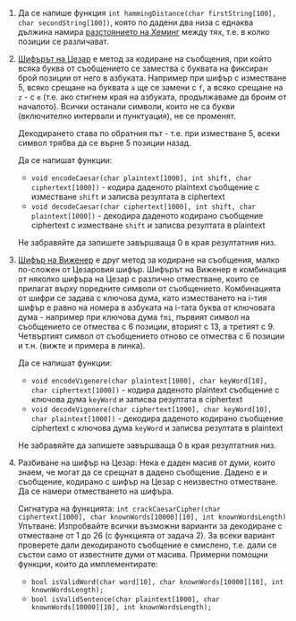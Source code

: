 1. Да се напише функция `int hammingDistance(char firstString[100], char secondString[100])`, която по дадени два низа с еднаква дължина намира [разстоянието на Хеминг](https://bg.wikipedia.org/wiki/%D0%A0%D0%B0%D0%B7%D1%81%D1%82%D0%BE%D1%8F%D0%BD%D0%B8%D0%B5_%D0%BD%D0%B0_%D0%A5%D0%B5%D0%BC%D0%B8%D0%BD%D0%B3) между тях, т.е. в колко позиции се различават.
2. [Шифърът на Цезар](https://en.wikipedia.org/wiki/Caesar_cipher) е метод за кодиране на съобщения, при който всяка буква от съобщението се замества
с буквата на фиксиран брой позиции от него в азбуката. Например при шифър с изместване 5, всяко срещане на буквата `a` ще се замени с `f`,
а всяко срещане на `z` - с `e` (т.е. ако стигнем края на азбуката, продължаваме да броим от началото).
Всички останали символи, които не са букви (включително интервали и пунктуация), не се променят.

   Декодирането става по обратния път - т.е. при изместване 5, всеки символ трябва да се върне 5 позиции назад.
 
   Да се напишат функции:
     * `void encodeCaesar(char plaintext[1000], int shift, char ciphertext[1000])` - кодира даденото plaintext съобщение с изместване `shift` и записва резултата в ciphertext
     * `void decodeCaesar(char ciphertext[1000], int shift, char plaintext[1000])` - декодира даденото кодирано съобщение ciphertext с изместване `shift` и записва резултата в plaintext
     
   Не забравяйте да запишете завършваща 0 в края резултатния низ.
   
3. [Шифър на Виженер](https://bg.wikipedia.org/wiki/%D0%A8%D0%B8%D1%84%D1%8A%D1%80_%D0%BD%D0%B0_%D0%92%D0%B8%D0%B6%D0%B5%D0%BD%D0%B5%D1%80)
е друг метод за кодиране на съобщения, малко по-сложен от Цезаровия шифър. Шифърът на Виженер е комбинация от няколко шифъра на Цезар с различно отместване, които се прилагат върху поредните символи от съобщението.
Комбинацията от шифри се задава с ключова дума, като изместването на i-тия шифър е равно на номера в азбуката на i-тата буква от ключовата дума -
например при ключова дума `fmi`, първият символ на съобщението се отмества с 6 позиции, вторият с 13, а третият с 9. Четвъртият символ от съобщението отново се отмества с 6 позиции и т.н. (вижте и примера в линка).

   Да се напишат функции:
     * `void encodeVigenere(char plaintext[1000], char keyWord[10], char ciphertext[1000])` - кодира даденото plaintext съобщение с ключова дума `keyWord` и записва резултата в ciphertext
     * `void decodeVigenere(char ciphertext[1000], char keyWord[10], char plaintext[1000])` - декодира даденото кодирано съобщение ciphertext с ключова дума `keyWord` и записва резултата в plaintext
     
   Не забравяйте да запишете завършваща 0 в края резултатния низ.

4. Разбиване на шифър на Цезар:
   Нека е даден масив от думи, които знаем, че могат да се срещнат в дадено съобщение. Дадено е и съобщение, кодирано с шифър на Цезар с неизвестно отместване. Да се намери отместването на шифъра.
   
   Сигнатура на функцията: `int crackCaesarCipher(char ciphertext[1000], char knownWords[10000][10], int knownWordsLength)`
   Упътване: Изпробвайте всички възможни варианти за декодиране с отместване от 1 до 26 (с функцията от задача 2). За всеки вариант проверете дали декодираното съобщение е смислено, т.е. дали се състои само от известните думи от масива. Примерни помощни функции, които да имплементирате:
     * `bool isValidWord(char word[10], char knownWords[10000][10], int knownWordsLength);`
     * `bool isValidSentence(char plaintext[1000], char knownWords[10000][10], int knownWordsLength);`
   
